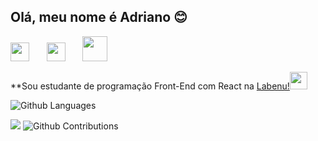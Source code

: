 ## Olá, meu nome é Adriano :blush: 

<a href="https://www.linkedin.com/in/adriano-p-de-araujo-0776ab19b/"><img src="https://64.media.tumblr.com/482803d41ac72337df99a6292b297f80/a4155e539c03dfb6-8b/s75x75_c1/1919ccf70f6db5955fc0d14f121b0a31be32753f.png" width="30"></a>
 &nbsp; &nbsp; &nbsp;
<a href="https://codepen.io/araujo6_6"><img src="https://www.flaticon.com/svg/static/icons/svg/2111/2111351.svg" width="30"></a> &nbsp; &nbsp; &nbsp;
<a href="https://repl.it/@Araujocoding"><img src="https://upload.wikimedia.org/wikipedia/commons/thumb/b/b2/Repl.it_logo.svg/1200px-Repl.it_logo.svg.png" width="40"></a>

**Sou estudante de programação Front-End com React na [Labenu!](https://www.labenu.com.br/)<img src="https://uploads-ssl.webflow.com/5e790d30d198385b09366d8f/5efbb5055f2478ba2bc322d0_icone_gif.gif" width="28"> 
   
    
![Github Languages](https://github-readme-stats.vercel.app/api/top-langs/?username=Pereira-Araujo&layout=count_private=true&theme=tokyonight)
 
  [![](https://github-readme-stats.vercel.app/api?username=Pereira-Araujo&show_icons=true&theme=tokyonight)](https://github-readme-stats.vercel.app/api?username=Pereira-Araujo&show_icons=true&theme=tokyonight)
![Github Contributions](https://github-readme-streak-stats.herokuapp.com/?user=Pereira-Araujo&hide_border=true&theme=tokyonight)









